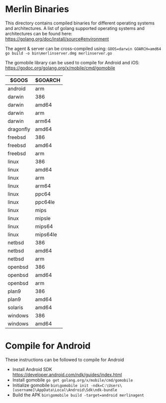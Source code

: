 # Merlin Binaries

This directory contains compiled binaries for different operating
 systems and architectures. A list of golang supported operating
 systems and architectures can be found here:
 https://golang.org/doc/install/source#environment


The agent & server can be cross-compiled using:
 `GOOS=darwin GOARCH=amd64 go build -o bin\merlinserver.dmg merlinserver.go`


The gomobile library can be used to compile for Android and iOS:
 https://godoc.org/golang.org/x/mobile/cmd/gomobile


$GOOS   |   $GOARCH
---     |   ---
android |   arm
darwin  |   386
darwin  |   amd64
darwin  |   arm
darwin  |   arm64
dragonfly   |   amd64
freebsd |   386
freebsd |   amd64
freebsd |   arm
linux   |   386
linux   |   amd64
linux   |   arm
linux   |   arm64
linux   |   ppc64
linux   |   ppc64le
linux   |   mips
linux   |   mipsle
linux   |   mips64
linux   |   mips64le
netbsd  |   386
netbsd  |   amd64
netbsd  |   arm
openbsd |   386
openbsd |   amd64
openbsd |   arm
plan9   |   386
plan9   |   amd64
solaris |   amd64
windows |   386
windows |   amd64

# Compile for Android
These instructions can be followed to compile for Android

  * Install Android SDK
 https://developer.android.com/ndk/guides/index.html
  * Install gomobile
  `go get golang.org/x/mobile/cmd/gomobile`
  * Initialize gomobile
  `bin\gomobile init
  -ndk=C:\Users\[username]\AppData\Local\Android\Sdk\ndk-bundle`
  * Build the APK `bin\gomobile build -target=android merlinagent`